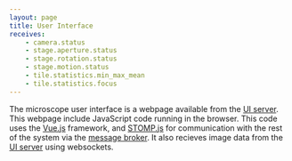 ```yaml
---
layout: page
title: User Interface
receives:
    - camera.status
    - stage.aperture.status
    - stage.rotation.status
    - stage.motion.status
    - tile.statistics.min_max_mean
    - tile.statistics.focus
---
```


The microscope user interface is a webpage available from the [UI server](/ui_server.html).
This webpage include JavaScript code running in the browser.
This code uses the [Vue.js](https://vuejs.org/) framework, and [STOMP.js](https://github.com/stomp-js/stompjs) for communication with the rest of the system via the [message broker](/broker.html).
It also recieves image data from the [UI server](/ui_server.html) using websockets.